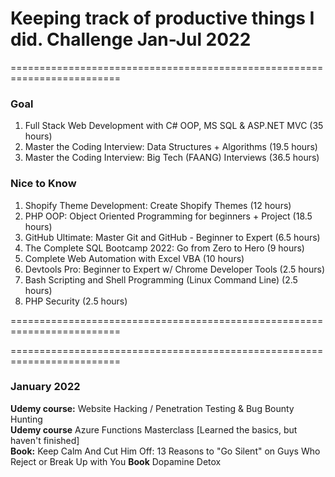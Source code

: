 
# Keeping track of productive things I did. Challenge Jan-Jul 2022

=========================================================================

### Goal

1. Full Stack Web Development with C# OOP, MS SQL & ASP.NET MVC (35 hours)
2. Master the Coding Interview: Data Structures + Algorithms (19.5 hours)
3. Master the Coding Interview: Big Tech (FAANG) Interviews (36.5 hours)

### Nice to Know

1. Shopify Theme Development: Create Shopify Themes (12 hours)
2. PHP OOP: Object Oriented Programming for beginners + Project (18.5 hours)
3. GitHub Ultimate: Master Git and GitHub - Beginner to Expert (6.5 hours)
4. The Complete SQL Bootcamp 2022: Go from Zero to Hero (9 hours)
5. Complete Web Automation with Excel VBA (10 hours)
6. Devtools Pro: Beginner to Expert w/ Chrome Developer Tools (2.5 hours)
7. Bash Scripting and Shell Programming (Linux Command Line) (2.5 hours)
8. PHP Security (2.5 hours)


=========================================================================

=========================================================================

### January 2022

**Udemy course:** Website Hacking / Penetration Testing & Bug Bounty Hunting <br>
**Udemy course** Azure Functions Masterclass [Learned the basics, but haven't finished] <br>
**Book:** Keep Calm And Cut Him Off: 13 Reasons to "Go Silent" on Guys Who Reject or Break Up with You
**Book** Dopamine Detox


